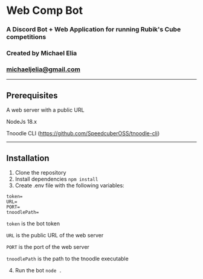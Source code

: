 # Web Comp Bot
### A Discord Bot + Web Application for running Rubik's Cube competitions
### Created by Michael Elia
### michaeljelia@gmail.com

---

## Prerequisites

A web server with a public URL

NodeJs 18.x

Tnoodle CLI (https://github.com/SpeedcuberOSS/tnoodle-cli)

---

## Installation

1. Clone the repository
2. Install dependencies `npm install`
3. Create .env file with the following variables:

```
token=
URL=
PORT=
tnoodlePath=
```

`token` is the bot token

`URL` is the public URL of the web server

`PORT` is the port of the web server

`tnoodlePath` is the path to the tnoodle executable

4. Run the bot `node .`